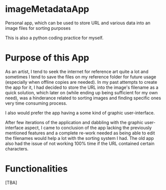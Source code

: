 # imageMetadataApp
Personal app, which can be used to store URL and various data into an image files for sorting purposes

This is also a python coding practice for myself.

# Purpose of this App

As an artist, I tend to seek the internet for reference art quite a lot and sometimes I tend to save the files on my reference folder for future usage (especially when offline copies are needed). In my past attempts to create the app for it, I had decided to store the URL into the image's filename as a quick solution, which later on (while ending up being sufficient for my own need), was a hinderance related to sorting images and finding specific ones very time consuming process.

I also would prefer the app having a some kind of graphic user-interface.

After few iterations of the application and dabbling with the graphic user-interface aspect, I came to conclusion of the app lacking the previously mentioned features and a complete re-work needed as being able to edit the filenames would help a lot with the sorting system I had. The old app also had the issue of not working 100% time if the URL contained certain characters.

# Functionalities

[TBA]

